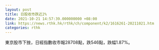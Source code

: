 ```yaml
---
layout: post
title: 日股收市跌近2%
date: 2021-10-21 14:57:39.000000000 +08:00
link: https://news.rthk.hk/rthk/ch/component/k2/1616261-20211021.htm
categories: rthk
---
```


東京股市下挫，日經指數收市報28708點，跌546點，跌幅1.87%。
